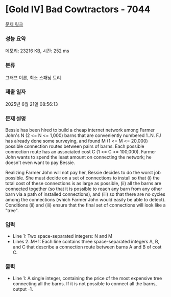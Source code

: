 # [Gold IV] Bad Cowtractors - 7044 

[문제 링크](https://www.acmicpc.net/problem/7044) 

### 성능 요약

메모리: 23216 KB, 시간: 252 ms

### 분류

그래프 이론, 최소 스패닝 트리

### 제출 일자

2025년 6월 21일 08:56:13

### 문제 설명

<p>Bessie has been hired to build a cheap internet network among Farmer John's N (2 <= N <= 1,000) barns that are conveniently numbered 1..N. FJ has already done some surveying, and found M (1 <= M <= 20,000) possible connection routes between pairs of barns. Each possible connection route has an associated cost C (1 <= C <= 100,000). Farmer John wants to spend the least amount on connecting the network; he doesn't even want to pay Bessie. </p>

<p>Realizing Farmer John will not pay her, Bessie decides to do the worst job possible. She must decide on a set of connections to install so that (i) the total cost of these connections is as large as possible, (ii) all the barns are connected together (so that it is possible to reach any barn from any other barn via a path of installed connections), and (iii) so that there are no cycles among the connections (which Farmer John would easily be able to detect). Conditions (ii) and (iii) ensure that the final set of connections will look like a "tree".</p>

### 입력 

 <ul>
	<li>Line 1: Two space-separated integers: N and M </li>
	<li>Lines 2..M+1: Each line contains three space-separated integers A, B, and C that describe a connection route between barns A and B of cost C.</li>
</ul>

### 출력 

 <ul>
	<li>Line 1: A single integer, containing the price of the most expensive tree connecting all the barns. If it is not possible to connect all the barns, output -1.</li>
</ul>

